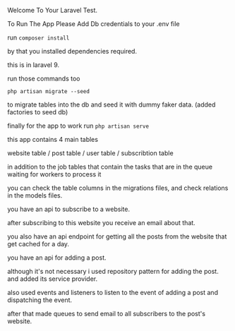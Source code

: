 Welcome To Your Laravel Test.

To Run The App Please Add Db credentials to your .env file

 
run ``composer install``

by that you installed dependencies required.

this is in laravel 9.

run those commands too

``php artisan migrate --seed``

to migrate tables into the db and seed it with dummy faker data. (added factories to seed db)

finally for the app to work run ``php artisan serve`` 


this app contains 4 main tables 

website table / post table / user table / subscribtion table

in addition to the job tables that contain the tasks that are in the queue waiting for workers to process it

you can check the table columns in the migrations files, and check relations in the models files.

you have an api to subscribe to a website.

after subscribing to this website you receive an email about that.

you also have an api endpoint for getting all the posts from the website that get cached for a day. 

you have an api for adding a post.

although it's not necessary i used repository pattern for adding the post. and added its service provider.

also used events and listeners to listen to the event of adding a post and dispatching the event.

after that made queues to send email to all subscribers to the post's website.




